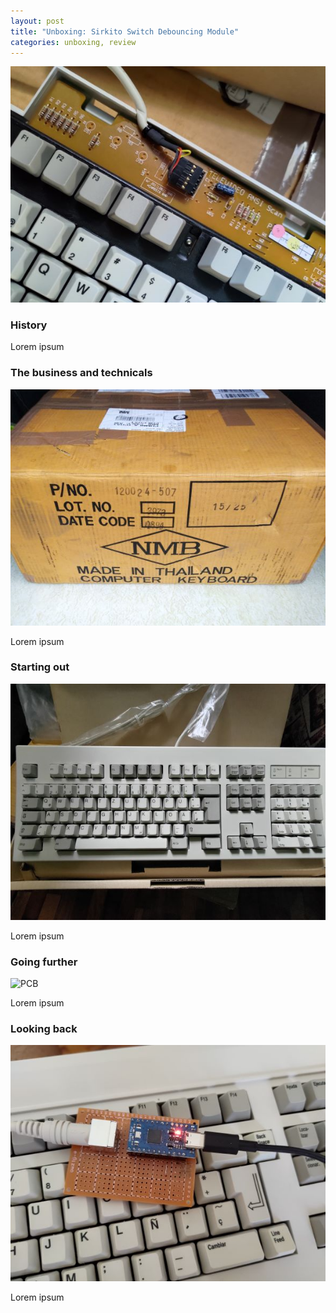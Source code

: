 ```yaml
---
layout: post
title: "Unboxing: Sirkito Switch Debouncing Module"
categories: unboxing, review
---
```

![Overview](/assets/si_boards/overview.jpg)

### History

Lorem ipsum

### The business and technicals
![Top](/assets/si_boards/shipment.jpg)

Lorem ipsum

### Starting out
![Clicky](/assets/si_boards/top.jpg)

Lorem ipsum

### Going further
![PCB](/assets/si_boards/disassembly.png)

Lorem ipsum

### Looking back

![Modifications](/assets/si_boards/modification.jpg)

Lorem ipsum